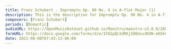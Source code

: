 ```yaml
---
title: Franz Schubert - Impromptu Op. 90 No. 4 in A-flat Major (1)
description: This is the description for Impromptu Op. 90 No. 4 in A-flat Major by Franz Schubert
composers: [Franz Schubert]
periods: [Romantic]
audioURL: https://OpenMusicDataset.github.io/Maestro/maestro-v3.0.0/2008/MIDI-Unprocessed_04_R2_2008_01-04_ORIG_MID--AUDIO_04_R2_2008_wav--3.midi
formURL: https://docs.google.com/forms/d/e/1FAIpQLSdRKjSO8dvu3KUN-eKUkCtiMqUNI8ewr8wG6_SxBg11B7Ao0Q/viewform
date: 2021-08-08T07:43:13-06:00
---
```

